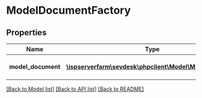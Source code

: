 # ModelDocumentFactory

## Properties
Name | Type | Description | Notes
------------ | ------------- | ------------- | -------------
**model_document** | [**\ispserverfarm\sevdesk\phpclient\Model\ModelDocument**](ModelDocument.md) | the Model_Document to create | [optional] 

[[Back to Model list]](../README.md#documentation-for-models) [[Back to API list]](../README.md#documentation-for-api-endpoints) [[Back to README]](../README.md)


